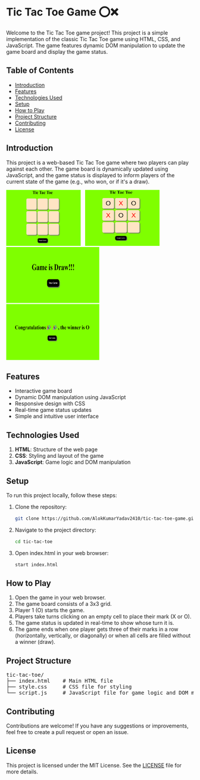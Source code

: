 # Tic Tac Toe Game ⭕❌
Welcome to the Tic Tac Toe game project! This project is a simple implementation of the classic Tic Tac Toe game using HTML, CSS, and JavaScript. The game features dynamic DOM manipulation to update the game board and display the game status.

## Table of Contents
- [Introduction](#introduction)
- [Features](#features)
- [Technologies Used](#technologies-used)
- [Setup](#setup)
- [How to Play](#how-to-play)
- [Project Structure](project-structure)
- [Contributing](#contributing)
- [License](#license)
  
## Introduction
This project is a web-based Tic Tac Toe game where two players can play against each other. The game board is dynamically updated using JavaScript, and the game status is displayed to inform players of the current state of the game (e.g., who won, or if it's a draw).

<img src="images/main_screen.png" alt="main_screen" width="200px" height="150px"> &nbsp; <img src="images/playing.png" alt="main_screen" width="200px" height="150px"> &nbsp;
<img src="images/draw.png" alt="main_screen" width="250px" height="150px"> &nbsp;
<img src="images/winner.png" alt="main_screen" width="250px" height="150px">

## Features
- Interactive game board
- Dynamic DOM manipulation using JavaScript
- Responsive design with CSS
- Real-time game status updates
- Simple and intuitive user interface

## Technologies Used
1. <b>HTML</b>: Structure of the web page
2. <b>CSS</b>: Styling and layout of the game
3. <b>JavaScript</b>: Game logic and DOM manipulation

## Setup
To run this project locally, follow these steps:

1. Clone the repository:
   ```bash
   git clone https://github.com/AlokKumarYadav2410/tic-tac-toe-game.git

2. Navigate to the project directory:
   ```bash
   cd tic-tac-toe
   
3. Open index.html in your web browser:
   ```bash
   start index.html
   
## How to Play
1. Open the game in your web browser.
2. The game board consists of a 3x3 grid.
3. Player 1 (O) starts the game.
4. Players take turns clicking on an empty cell to place their mark (X or O).
5. The game status is updated in real-time to show whose turn it is.
6. The game ends when one player gets three of their marks in a row (horizontally, vertically, or diagonally) or when all cells are filled without a winner (draw).

## Project Structure

<pre>
tic-tac-toe/
├── index.html    # Main HTML file
├── style.css     # CSS file for styling
└── script.js     # JavaScript file for game logic and DOM manipulation
</pre>

## Contributing
Contributions are welcome! If you have any suggestions or improvements, feel free to create a pull request or open an issue.

## License
This project is licensed under the MIT License. See the [LICENSE](https://github.com/AlokKumarYadav2410/tic-tac-toe-game/blob/4ad35d2e6d59b8304e049cf8b58e9f5a223a1f75/LICENSE.md) file for more details.

